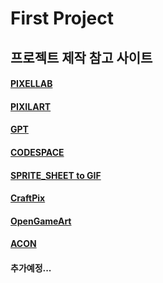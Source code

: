 # First Project
## 프로젝트 제작 참고 사이트
#### [PIXELLAB](https://www.pixellab.ai/)
#### [PIXILART](https://www.pixilart.com/)
#### [GPT](https://www.chatgpt.com/)
#### [CODESPACE](https://github.com/features/codespaces?locale=ko-KR)
#### [SPRITE_SHEET to GIF](https://onlinegiftools.com/convert-sprite-sheet-to-gif)
#### [CraftPix](https://craftpix.net/download/87606/)
#### [OpenGameArt](https://opengameart.org/)
#### [ACON](https://www.acon3d.com/ko/category/335?industries=GAME&page=1&tags=1825%7C6241)
#### 추가예정...

